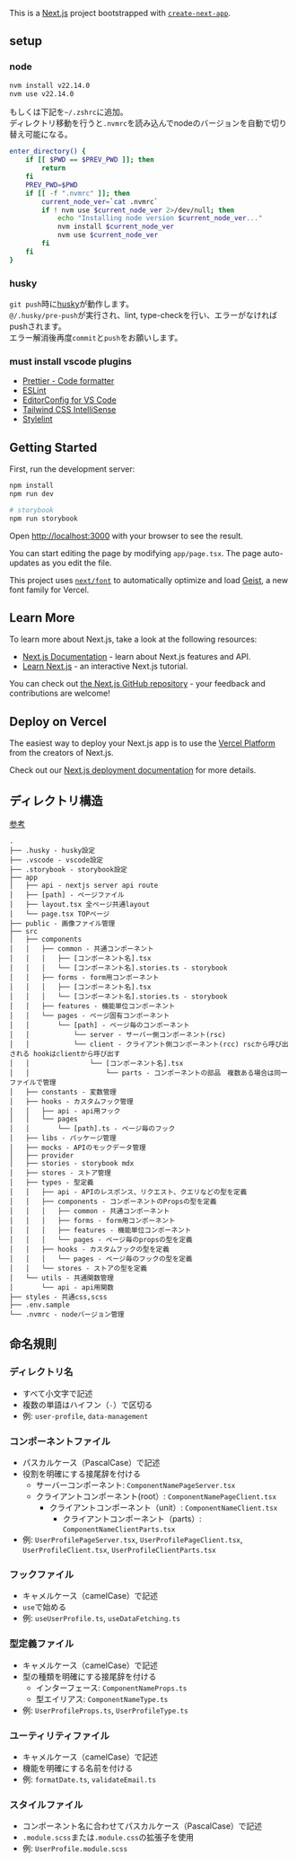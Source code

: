 This is a [Next.js](https://nextjs.org) project bootstrapped with [`create-next-app`](https://nextjs.org/docs/app/api-reference/cli/create-next-app).

## setup

### node

```sh
nvm install v22.14.0
nvm use v22.14.0
```

もしくは下記を`~/.zshrc`に追加。<br>
ディレクトリ移動を行うと`.nvmrc`を読み込んでnodeのバージョンを自動で切り替え可能になる。

```sh
enter_directory() {
	if [[ $PWD == $PREV_PWD ]]; then
		return
	fi
	PREV_PWD=$PWD
	if [[ -f ".nvmrc" ]]; then
		current_node_ver=`cat .nvmrc`
		if ! nvm use $current_node_ver 2>/dev/null; then
			echo "Installing node version $current_node_ver..."
			nvm install $current_node_ver
			nvm use $current_node_ver
		fi
	fi
}
```

### husky

`git push`時に[husky](https://typicode.github.io/husky/)が動作します。<br>
`@/.husky/pre-push`が実行され、lint, type-checkを行い、エラーがなければpushされます。<br>
エラー解消後再度`commit`と`push`をお願いします。

### must install vscode plugins

- [Prettier - Code formatter](https://marketplace.cursorapi.com/items?itemName=esbenp.prettier-vscode)
- [ESLint](https://marketplace.cursorapi.com/items?itemName=dbaeumer.vscode-eslint)
- [EditorConfig for VS Code](https://marketplace.cursorapi.com/items?itemName=EditorConfig.EditorConfig)
- [Tailwind CSS IntelliSense](https://marketplace.cursorapi.com/items?itemName=bradlc.vscode-tailwindcss)
- [Stylelint](https://marketplace.cursorapi.com/items?itemName=stylelint.vscode-stylelint)

## Getting Started

First, run the development server:

```bash
npm install
npm run dev

# storybook
npm run storybook
```

Open [http://localhost:3000](http://localhost:3000) with your browser to see the result.

You can start editing the page by modifying `app/page.tsx`. The page auto-updates as you edit the file.

This project uses [`next/font`](https://nextjs.org/docs/app/building-your-application/optimizing/fonts) to automatically optimize and load [Geist](https://vercel.com/font), a new font family for Vercel.

## Learn More

To learn more about Next.js, take a look at the following resources:

- [Next.js Documentation](https://nextjs.org/docs) - learn about Next.js features and API.
- [Learn Next.js](https://nextjs.org/learn) - an interactive Next.js tutorial.

You can check out [the Next.js GitHub repository](https://github.com/vercel/next.js) - your feedback and contributions are welcome!

## Deploy on Vercel

The easiest way to deploy your Next.js app is to use the [Vercel Platform](https://vercel.com/new?utm_medium=default-template&filter=next.js&utm_source=create-next-app&utm_campaign=create-next-app-readme) from the creators of Next.js.

Check out our [Next.js deployment documentation](https://nextjs.org/docs/app/building-your-application/deploying) for more details.



## ディレクトリ構造
[参考](https://github.com/ngc-makasaka/sample-insurance)

```
.
├── .husky - husky設定
├── .vscode - vscode設定
├── .storybook - storybook設定
├── app
│   ├── api - nextjs server api route
│   ├── [path] - ページファイル
│   ├── layout.tsx 全ページ共通layout
│   └── page.tsx TOPページ
├── public - 画像ファイル管理
├── src
│   ├── components
│   │   ├── common - 共通コンポーネント
│   │   │   ├── [コンポーネント名].tsx
│   │   │   └── [コンポーネント名].stories.ts - storybook
│   │   ├── forms - form用コンポーネント
│   │   │   ├── [コンポーネント名].tsx
│   │   │   └── [コンポーネント名].stories.ts - storybook
│   │   ├── features - 機能単位コンポーネント
│   │   └── pages - ページ固有コンポーネント
│   │       └── [path] - ページ毎のコンポーネント
│   │           └── server - サーバー側コンポーネント(rsc)
│   │           └── client - クライアント側コンポーネント(rcc) rscから呼び出される hookはclientから呼び出す
│   │               └── [コンポーネント名].tsx
│   │                   └── parts - コンポーネントの部品　複数ある場合は同一ファイルで管理
│   ├── constants - 変数管理
│   ├── hooks - カスタムフック管理
│   │   ├── api - api用フック
│   │   └── pages
│   │       └── [path].ts - ページ毎のフック
│   ├── libs - パッケージ管理
│   ├── mocks - APIのモックデータ管理
│   ├── provider
│   ├── stories - storybook mdx
│   ├── stores - ストア管理
│   ├── types - 型定義
│   │   ├── api - APIのレスポンス、リクエスト、クエリなどの型を定義
│   │   ├── components - コンポーネントのPropsの型を定義
│   │   │   ├── common - 共通コンポーネント
│   │   │   ├── forms - form用コンポーネント
│   │   │   ├── features - 機能単位コンポーネント
│   │   │   └── pages - ページ毎のpropsの型を定義
│   │   ├── hooks - カスタムフックの型を定義
│   │   │   └── pages - ページ毎のフックの型を定義
│   │   └── stores - ストアの型を定義
│   └── utils - 共通関数管理
│       └── api - api用関数
├── styles - 共通css,scss
├── .env.sample
└── .nvmrc - nodeバージョン管理
```

## 命名規則

### ディレクトリ名
- すべて小文字で記述
- 複数の単語はハイフン（`-`）で区切る
- 例: `user-profile`, `data-management`

### コンポーネントファイル
- パスカルケース（PascalCase）で記述
- 役割を明確にする接尾辞を付ける
  - サーバーコンポーネント: `ComponentNamePageServer.tsx`
  - クライアントコンポーネント(root）: `ComponentNamePageClient.tsx`
    - クライアントコンポーネント（unit）: `ComponentNameClient.tsx`
      - クライアントコンポーネント（parts）: `ComponentNameClientParts.tsx`
- 例: `UserProfilePageServer.tsx`, `UserProfilePageClient.tsx`, `UserProfileClient.tsx`, `UserProfileClientParts.tsx`

### フックファイル
- キャメルケース（camelCase）で記述
- `use`で始める
- 例: `useUserProfile.ts`, `useDataFetching.ts`

### 型定義ファイル
- キャメルケース（camelCase）で記述
- 型の種類を明確にする接尾辞を付ける
  - インターフェース: `ComponentNameProps.ts`
  - 型エイリアス: `ComponentNameType.ts`
- 例: `UserProfileProps.ts`, `UserProfileType.ts`

### ユーティリティファイル
- キャメルケース（camelCase）で記述
- 機能を明確にする名前を付ける
- 例: `formatDate.ts`, `validateEmail.ts`

### スタイルファイル
- コンポーネント名に合わせてパスカルケース（PascalCase）で記述
- `.module.scss`または`.module.css`の拡張子を使用
- 例: `UserProfile.module.scss`
